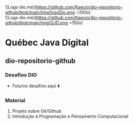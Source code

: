 
![Logo dio.me](https://github.com/Kaecio/dio-repositorio-github/blob/main/img/logoDio.png =200x)<br>
![Logo dio.me](https://github.com/Kaecio/dio-repositorio-github/blob/main/img/QJD.png =150x)
 
# Québec Java Digital
## dio-repositorio-github
### Desafios DIO
- Futuros desafios aqui ⬇️
### Material 
1. Projeto sobre Git/Github
2. Introdução à Programação e Pensamento Computacional